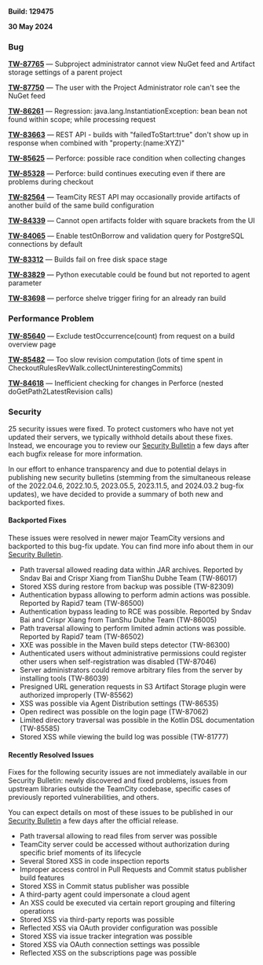 [//]: # (title: TeamCity 2023.05.6 Release Notes)
[//]: # (auxiliary-id: TeamCity 2023.05.6 Release Notes)

__Build: 129475__

__30 May 2024__


<!--Project: TeamCity Fix versions: 2023.05.5 -{2023.05.4 (129421)}  visible to: {All Users} #Fixed #Testing -{Trunk issue}-->


### Bug

**[TW-87765](https://youtrack.jetbrains.com/issue/TW-87765/Subproject-administrator-cannot-view-NuGet-feed-and-Artifact-storage-settings-of-a-parent-project)** — Subproject administrator cannot view NuGet feed and Artifact storage settings of a parent project

**[TW-87750](https://youtrack.jetbrains.com/issue/TW-87750/The-user-with-the-Project-Administrator-role-cant-see-the-NuGet-feed)** — The user with the Project Administrator role can't see the NuGet feed

**[TW-86261](https://youtrack.jetbrains.com/issue/TW-86261/Regression-java.lang.InstantiationException-bean-bean-not-found-within-scope-while-processing-request-GET-admin)** — Regression: java.lang.InstantiationException: bean bean not found within scope; while processing request

**[TW-83663](https://youtrack.jetbrains.com/issue/TW-83663/REST-API-builds-with-failedToStarttrue-dont-show-up-in-response-when-combined-with-propertynameXYZ)** — REST API - builds with "failedToStart:true" don't show up in response when combined with "property:(name:XYZ)"

**[TW-85625](https://youtrack.jetbrains.com/issue/TW-85625/Perforce-possible-race-condition-when-collecting-changes)** — Perforce: possible race condition when collecting changes

**[TW-85328](https://youtrack.jetbrains.com/issue/TW-85328/Perforce-build-continues-executing-even-if-there-are-problems-during-checkout)** — Perforce: build continues executing even if there are problems during checkout

**[TW-82564](https://youtrack.jetbrains.com/issue/TW-82564/TeamCity-REST-API-may-occasionally-provide-artifacts-of-another-build-of-the-same-build-configuration)** — TeamCity REST API may occasionally provide artifacts of another build of the same build configuration

**[TW-84339](https://youtrack.jetbrains.com/issue/TW-84339/Cannot-open-artifacts-folder-with-square-brackets-from-the-UI)** — Cannot open artifacts folder with square brackets from the UI

**[TW-84065](https://youtrack.jetbrains.com/issue/TW-84065/Enable-testOnBorrow-and-validation-query-for-PostgreSQL-connections-by-default)** — Enable testOnBorrow and validation query for PostgreSQL connections by default

**[TW-83312](https://youtrack.jetbrains.com/issue/TW-83312/Builds-fail-on-free-disk-space-stage)** — Builds fail on free disk space stage

**[TW-83829](https://youtrack.jetbrains.com/issue/TW-83829/Python-executable-could-be-found-but-not-reported-to-agent-parameter)** — Python executable could be found but not reported to agent parameter

**[TW-83698](https://youtrack.jetbrains.com/issue/TW-83698/perforce-shelve-trigger-firing-for-an-already-ran-build)** — perforce shelve trigger firing for an already ran build


### Performance Problem

**[TW-85640](https://youtrack.jetbrains.com/issue/TW-85640/Exclude-testOccurrencecount-from-request-on-a-build-overview-page)** — Exclude testOccurrence(count) from request on a build overview page

**[TW-85482](https://youtrack.jetbrains.com/issue/TW-85482/Too-slow-revision-computation-lots-of-time-spent-in-CheckoutRulesRevWalk.collectUninterestingCommits)** — Too slow revision computation (lots of time spent in CheckoutRulesRevWalk.collectUninterestingCommits)

**[TW-84618](https://youtrack.jetbrains.com/issue/TW-84618/Inefficient-checking-for-changes-in-Perforce-nested-doGetPath2LatestRevision-calls)** — Inefficient checking for changes in Perforce (nested doGetPath2LatestRevision calls)


<!--Project: TeamCity Fix versions: {2023.05.5 (129472)} #{Security Problem}  #Fixed #Testing -{Trunk issue} -bulletin-exclude -->

### Security

25 security issues were fixed. To protect customers who have not yet updated their servers, we typically withhold details about these fixes. Instead, we encourage you to review our [Security Bulletin](https://www.jetbrains.com/privacy-security/issues-fixed/?product=TeamCity) a few days after each bugfix release for more information.

In our effort to enhance transparency and due to potential delays in publishing new security bulletins (stemming from the simultaneous release of the 2022.04.6, 2022.10.5, 2023.05.5, 2023.11.5, and 2024.03.2 bug-fix updates), we have decided to provide a summary of both new and backported fixes.

#### Backported Fixes

These issues were resolved in newer major TeamCity versions and backported to this bug-fix update. You can find more info about them in our [Security Bulletin](https://www.jetbrains.com/privacy-security/issues-fixed/?product=TeamCity).

* Path traversal allowed reading data within JAR archives. Reported by Sndav Bai and Crispr Xiang from TianShu Dubhe Team (TW-86017)
* Stored XSS during restore from backup was possible (TW-82309)
* Authentication bypass allowing to perform admin actions was possible. Reported by Rapid7 team (TW-86500)
* Authentication bypass leading to RCE was possible. Reported by Sndav Bai and Crispr Xiang from TianShu Dubhe Team (TW-86005)
* Path traversal allowing to perform limited admin actions was possible. Reported by Rapid7 team (TW-86502)
* XXE was possible in the Maven build steps detector (TW-86300)
* Authenticated users without administrative permissions could register other users when self-registration was disabled (TW-87046)
* Server administrators could remove arbitrary files from the server by installing tools (TW-86039)
* Presigned URL generation requests in S3 Artifact Storage plugin were authorized improperly (TW-85562)
* XSS was possible via Agent Distribution settings (TW-86535)
* Open redirect was possible on the login page (TW-87062)
* Limited directory traversal was possible in the Kotlin DSL documentation (TW-85585)
* Stored XSS while viewing the build log was possible (TW-81777)

#### Recently Resolved Issues

Fixes for the following security issues are not immediately available in our Security Bulletin: newly discovered and fixed problems, issues from upstream libraries outside the TeamCity codebase, specific cases of previously reported vulnerabilities, and others.

You can expect details on most of these issues to be published in our [Security Bulletin](https://www.jetbrains.com/privacy-security/issues-fixed/?product=TeamCity) a few days after the official release.

* Path traversal allowing to read files from server was possible
* TeamCity server could be accessed without authorization during specific brief moments of its lifecycle
* Several Stored XSS in code inspection reports
* Improper access control in Pull Requests and Commit status publisher build features
* Stored XSS in Commit status publisher was possible
* A third-party agent could impersonate a cloud agent
* An XSS could be executed via certain report grouping and filtering operations
* Stored XSS via third-party reports was possible
* Reflected XSS via OAuth provider configuration was possible
* Stored XSS via issue tracker integration was possible
* Stored XSS via OAuth connection settings was possible
* Reflected XSS on the subscriptions page was possible


